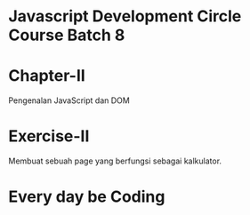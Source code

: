 # Javascript Development Circle Course Batch 8

# Chapter-II
Pengenalan JavaScript dan DOM

# Exercise-II
Membuat sebuah page yang berfungsi sebagai kalkulator.

# Every day be Coding

